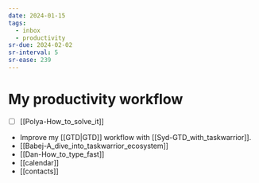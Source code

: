 ```yaml
---
date: 2024-01-15
tags:
  - inbox
  - productivity
sr-due: 2024-02-02
sr-interval: 5
sr-ease: 239
---
```

# My productivity workflow

- [ ] [[Polya-How_to_solve_it]]
- Improve my [[GTD|GTD]] workflow with [[Syd-GTD_with_taskwarrior]].
- [[Babej-A_dive_into_taskwarrior_ecosystem]]
- [[Dan-How_to_type_fast]]
- [[calendar]]
- [[contacts]]

